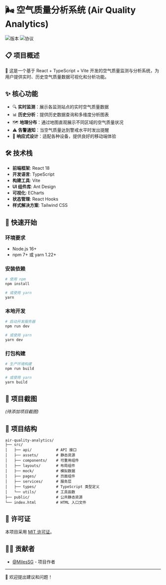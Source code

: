 # 🌬️ 空气质量分析系统 (Air Quality Analytics)

![版本](https://img.shields.io/badge/版本-1.0.0-blue)
![协议](https://img.shields.io/badge/协议-MIT-green)

## 📋 项目概述

🌟 这是一个基于 React + TypeScript + Vite 开发的空气质量监测与分析系统，为用户提供实时、历史空气质量数据可视化和分析功能。

## ✨ 核心功能

- 🔍 **实时监测**：展示各监测站点的实时空气质量数据
- 📊 **历史分析**：提供历史数据查询和多维度分析图表
- 🗺️ **地理分布**：通过地图直观展示不同区域的空气质量状况
- ⚠️ **告警通知**：当空气质量达到警戒水平时发出提醒
- 📱 **响应式设计**：适配各种设备，提供良好的移动端体验

## 🛠️ 技术栈

- **前端框架**: React 18
- **开发语言**: TypeScript
- **构建工具**: Vite
- **UI 组件库**: Ant Design
- **可视化**: ECharts
- **状态管理**: React Hooks
- **样式解决方案**: Tailwind CSS

## 🚀 快速开始

### 环境要求
- Node.js 16+
- npm 7+ 或 yarn 1.22+

### 安装依赖
```bash
# 使用 npm
npm install

# 或使用 yarn
yarn
```

### 本地开发
```bash
# 启动开发服务器
npm run dev

# 或使用 yarn
yarn dev
```

### 打包构建
```bash
# 生产环境构建
npm run build

# 或使用 yarn
yarn build
```

## 📸 项目截图

*(待添加项目截图)*

## 🧩 项目结构

```
air-quality-analytics/
├── src/
│   ├── api/           # API 接口
│   ├── assets/        # 静态资源
│   ├── components/    # 可重用组件
│   ├── layouts/       # 布局组件
│   ├── mock/          # 模拟数据
│   ├── pages/         # 页面组件
│   ├── services/      # 服务层
│   ├── types/         # TypeScript 类型定义
│   └── utils/         # 工具函数
├── public/            # 公共静态资源
└── index.html         # HTML 入口文件
```

## 📝 许可证

本项目采用 [MIT 许可证](LICENSE)。

## 👨‍💻 贡献者

- [@MilesSG](https://github.com/MilesSG) - 项目作者

---

🌈 欢迎提出建议和问题！ 